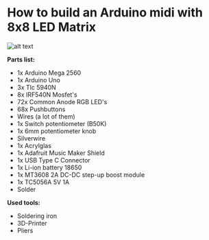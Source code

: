 # How to build an Arduino midi with 8x8 LED Matrix

![alt text](https://gitlab.com/Snekussaurier/arduino-midi-with-8x8-led-matrix/-/raw/master/images/Render.png)


**Parts list:**
-   1x Arduino Mega 2560
-   1x Arduino Uno
-   3x Tlc 5940N
-   8x IRF540N Mosfet's
-   72x Common Anode RGB LED's
-   68x Pushbuttons
-   Wires (a lot of them)
-   1x Switch potentiometer (B50K)
-   1x 6mm potentiometer knob
-   Silverwire
-   1x Acrylglas
-   1x Adafruit Music Maker Shield
-   1x USB Type C Connector
-   1x Li-ion battery 18650
-   1x MT3608 2A DC-DC step-up boost module
-   1x TC5056A 5V 1A
-   Solder

**Used tools:**
-   Soldering iron
-   3D-Printer
-   Pliers
